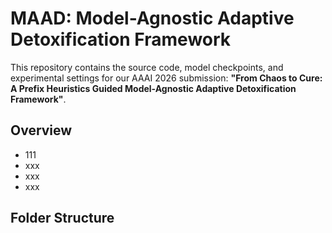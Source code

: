 # MAAD: Model-Agnostic Adaptive  Detoxification Framework

This repository contains the source code, model checkpoints, and experimental settings for our AAAI 2026 submission: **"From Chaos to Cure: A Prefix Heuristics Guided Model-Agnostic Adaptive  Detoxification Framework"**.

## Overview
- 111
- xxx
- xxx
- xxx

## Folder Structure



